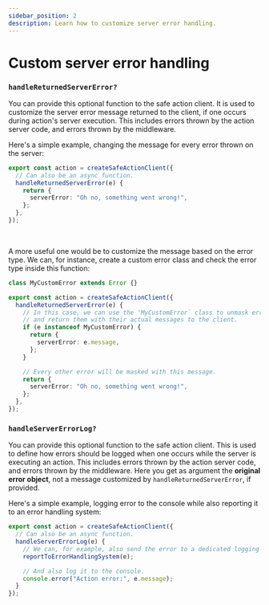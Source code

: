 ```yaml
---
sidebar_position: 2
description: Learn how to customize server error handling.
---
```


# Custom server error handling

### `handleReturnedServerError?`

You can provide this optional function to the safe action client. It is used to customize the server error message returned to the client, if one occurs during action's server execution. This includes errors thrown by the action server code, and errors thrown by the middleware.

Here's a simple example, changing the message for every error thrown on the server:

```typescript title=src/lib/safe-action.ts
export const action = createSafeActionClient({
  // Can also be an async function.
  handleReturnedServerError(e) {
    return {
      serverError: "Oh no, something went wrong!",
    };
  },
});
```

<br/>

A more useful one would be to customize the message based on the error type. We can, for instance, create a custom error class and check the error type inside this function:

```typescript title=src/lib/safe-action.ts
class MyCustomError extends Error {}

export const action = createSafeActionClient({
  handleReturnedServerError(e) {
    // In this case, we can use the 'MyCustomError` class to unmask errors
    // and return them with their actual messages to the client.
    if (e instanceof MyCustomError) {
      return {
        serverError: e.message,
      };
    }

    // Every other error will be masked with this message.
    return {
      serverError: "Oh no, something went wrong!",
    };
  },
});
```

### `handleServerErrorLog?`

You can provide this optional function to the safe action client. This is used to define how errors should be logged when one occurs while the server is executing an action. This includes errors thrown by the action server code, and errors thrown by the middleware. Here you get as argument the **original error object**, not a message customized by `handleReturnedServerError`, if provided.

Here's a simple example, logging error to the console while also reporting it to an error handling system:

```typescript title=src/lib/safe-action.ts
export const action = createSafeActionClient({
  // Can also be an async function.
  handleServerErrorLog(e) {
    // We can, for example, also send the error to a dedicated logging system.
    reportToErrorHandlingSystem(e);

    // And also log it to the console.
    console.error("Action error:", e.message);
  }
});
```